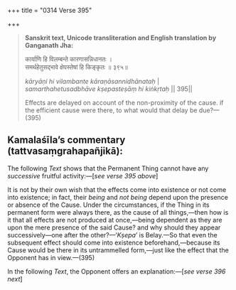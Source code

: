 +++
title = "0314 Verse 395"

+++
> **Sanskrit text, Unicode transliteration and English translation by Ganganath Jha:** 
>
> कार्याणि हि विलम्बन्ते कारणासन्निधानतः ।  
> समर्थहेतुसद्भावे क्षेपस्तेषां हि किङ्कृतः ॥ ३९५॥ 
>
> *kāryāṇi hi vilambante kāraṇāsannidhānataḥ* \|  
> *samarthahetusadbhāve kṣepasteṣāṃ hi kiṅkṛtaḥ* \|\| 395\|\| 
>
> Effects are delayed on account of the non-proximity of the cause. if the efficient cause were there, to what would that delay be due?—(395)



## Kamalaśīla’s commentary (tattvasaṃgrahapañjikā):

The following *Text* shows that the Permanent Thing cannot have any *successive* fruitful activity:—[*see verse 395 above*]

It is not by their own wish that the effects come into existence or not come into existence; in fact, their *being* and *not being* depend upon the presence or absence of the Cause. Under the circumstances, if the Thing in its permanent form were always there, as the cause of all things,—then how is it that all effects are not produced at once,—being dependent as they are upon the mere presence of the said Cause? and why should they appear successively—one after the other?—‘*Kṣepa*’ is Belay.—So that even the subsequent effect should come into existence beforehand,—because its Cause would be there in its untrammelled form,—just like the effect that the Opponent has in view.—(395)

In the following *Text*, the Opponent offers an explanation:—[*see verse 396 next*]


